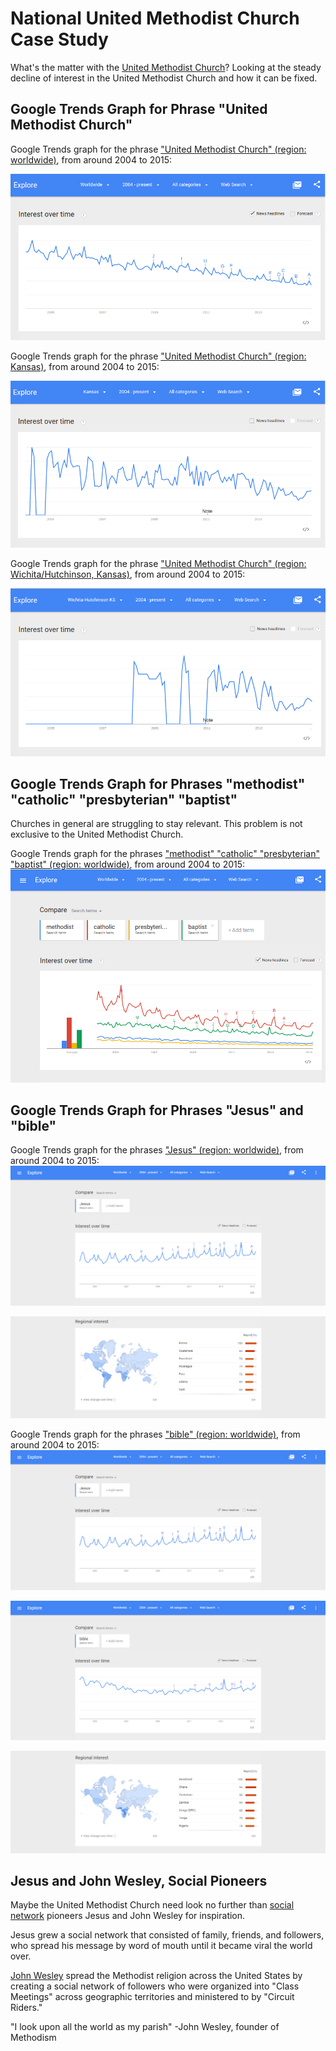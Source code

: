 # National United Methodist Church Case Study

What's the matter with the [United Methodist Church](http://www.umc.org)? Looking at the steady decline of interest in the United Methodist Church and how it can be fixed.

## Google Trends Graph for Phrase "United Methodist Church"

Google Trends graph for the phrase ["United Methodist Church" (region: worldwide)](http://www.google.com/trends/explore#q=united%20methodist%20church), from around 2004 to 2015: 

![](google-maps-and-trends/google-trends-united-methodist-church-worldwide.png)

Google Trends graph for the phrase ["United Methodist Church" (region: Kansas)](http://www.google.com/trends/explore#geo=US-KS&q=united+methodist+church), from around 2004 to 2015: 

![](google-maps-and-trends/google-trends-united-methodist-church-kansas.png)

Google Trends graph for the phrase ["United Methodist Church" (region: Wichita/Hutchinson, Kansas)](http://www.google.com/trends/explore#geo=US-KS-678&q=united+methodist+church), from around 2004 to 2015: 

![](google-maps-and-trends/google-trends-united-methodist-church-wichita-hutchinson.png)

## Google Trends Graph for Phrases "methodist" "catholic" "presbyterian" "baptist"

Churches in general are struggling to stay relevant. This problem is not exclusive to the United Methodist Church. 

Google Trends graph for the phrases ["methodist" "catholic" "presbyterian" "baptist" (region: worldwide)](http://www.google.com/trends/explore#q=methodist%2C%20catholic%2C%20presbyterian%2C%20baptist&cmpt=q&tz=), from around 2004 to 2015: 
![](google-maps-and-trends/google-trends-methodist-catholic-presbyterian-baptist.png)


## Google Trends Graph for Phrases "Jesus" and "bible"

Google Trends graph for the phrases ["Jesus" (region: worldwide)](http://www.google.com/trends/explore#q=Jesus), from around 2004 to 2015: 
![](google-maps-and-trends/google-trends-jesus.png)

![](google-maps-and-trends/google-trends-jesus-regional-interest.png)

Google Trends graph for the phrases ["bible" (region: worldwide)](http://www.google.com/trends/explore#q=Jesus), from around 2004 to 2015: 
![](google-maps-and-trends/google-trends-jesus.png)

![](google-maps-and-trends/google-trends-bible.png)

![](google-maps-and-trends/google-trends-bible-regional-interest.png)

## Jesus and John Wesley, Social Pioneers

Maybe the United Methodist Church need look no further than [social network](http://en.wikipedia.org/wiki/Social_network) pioneers Jesus and John Wesley for inspiration. 

Jesus grew a social network that consisted of family, friends, and followers, who spread his message by word of mouth until it became viral the world over. 

[John Wesley](http://en.wikipedia.org/wiki/John_Wesley) spread the Methodist religion across the United States by creating a social network of followers who were organized into "Class Meetings" across geographic territories and ministered to by "Circuit Riders." 

"I look upon all the world as my parish" -John Wesley, founder of Methodism




